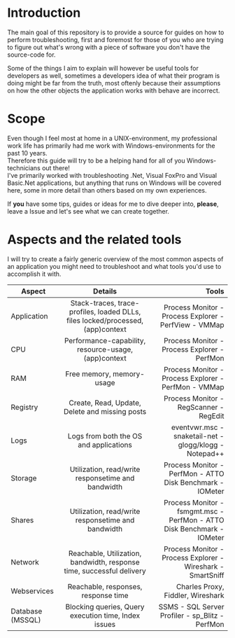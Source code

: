# Introduction

The main goal of this repository is to provide a source for guides on how to perform troubleshooting, first and foremost for those of you who are trying to figure out what's wrong with a piece of software you don't have the source-code for.  

Some of the things I aim to explain will however be useful tools for developers as well, sometimes a developers idea of what their program is doing might be far from the truth, most oftenly because their assumptions  on how the other objects the application works with behave are incorrect.

# Scope

Even though I feel most at home in a UNIX-environment, my professional work life has primarily had me work with Windows-environments for the past 10 years.  
Therefore this guide will try to be a helping hand for all of you Windows-technicians out there!  
I've primarily worked with troubleshooting .Net, Visual FoxPro and Visual Basic.Net applications, but anything that runs on Windows will be covered here, some in more detail than others based on my own experiences.  
  
If **you** have some tips, guides or ideas for me to dive deeper into, **please**, leave a Issue and let's see what we can create together.

# Aspects and the related tools

I will try to create a fairly generic overview of the most common aspects of an application you might need to troubleshoot and what tools you'd use to accomplish it with.

| Aspect      | Details       | Tools |
| ----------  |:-------------:| -----:|
| Application | Stack-traces, trace-profiles, loaded DLLs, files locked/processed, (app)context | Process Monitor - Process Explorer - PerfView - VMMap  |
| CPU         | Performance-capability, resource-usage, (app)context  | Process Monitor - Process Explorer - PerfMon  |
| RAM         | Free memory, memory-usage  | Process Monitor - Process Explorer - PerfMon - VMMap  |
| Registry    | Create, Read, Update, Delete and missing posts  | Process Monitor - RegScanner - RegEdit  |
| Logs        | Logs from both the OS and applications  | eventvwr.msc - snaketail-net - glogg/klogg - Notepad++  |
| Storage     | Utilization, read/write responsetime and bandwidth  | Process Monitor - PerfMon - ATTO Disk Benchmark - IOMeter  |
| Shares      | Utilization, read/write responsetime and bandwidth  |  Process Monitor - fsmgmt.msc - PerfMon - ATTO Disk Benchmark - IOMeter  |
| Network     | Reachable, Utilization, bandwidth, response time, successful delivery  | Process Monitor - Process Explorer - Wireshark - SmartSniff  |
| Webservices | Reachable, responses, response time  | Charles Proxy, Fiddler, Wireshark    |
| Database (MSSQL) | Blocking queries, Query execution time, Index issues  | SSMS - SQL Server Profiler - sp_Blitz - PerfMon  |
